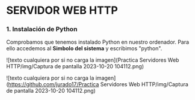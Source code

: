#  SERVIDOR WEB HTTP
### 1. Instalación de Python
Comprobamos que tenemos instalado Python en nuestro ordenador. Para ello accedemos al <b>Simbolo del sistema</b> y escribimos "python".

![texto cualquiera por si no carga la imagen](Practica Servidores Web HTTP/img/Captura de pantalla 2023-10-20 104112.png)


![texto cualquiera por si no carga la imagen](https://github.com/jurado17/Practica Servidores Web HTTP/img/Captura de pantalla 2023-10-20 104112.png)
